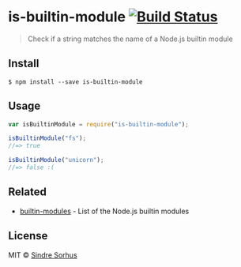 # is-builtin-module [![Build Status](https://travis-ci.org/sindresorhus/is-builtin-module.svg?branch=master)](https://travis-ci.org/sindresorhus/is-builtin-module)

> Check if a string matches the name of a Node.js builtin module

## Install

```
$ npm install --save is-builtin-module
```

## Usage

```js
var isBuiltinModule = require("is-builtin-module");

isBuiltinModule("fs");
//=> true

isBuiltinModule("unicorn");
//=> false :(
```

## Related

- [builtin-modules](https://github.com/sindresorhus/builtin-modules) - List of the Node.js builtin modules

## License

MIT © [Sindre Sorhus](http://sindresorhus.com)

